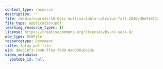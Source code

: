 ```yaml
---
content_type: resource
description: ''
file: /media/courses/18-02sc-multivariable-calculus-fall-2010/d0e518f13440ffbef6d99a033016b63e_SgJo7_4mp6w.pdf
file_type: application/pdf
learning_resource_types: []
license: https://creativecommons.org/licenses/by-nc-sa/4.0/
ocw_type: OCWFile
resourcetype: Document
title: 3play pdf file
uid: d0e518f1-3440-ffbe-f6d9-9a033016b63e
video_metadata:
  youtube_id: null
---
```

